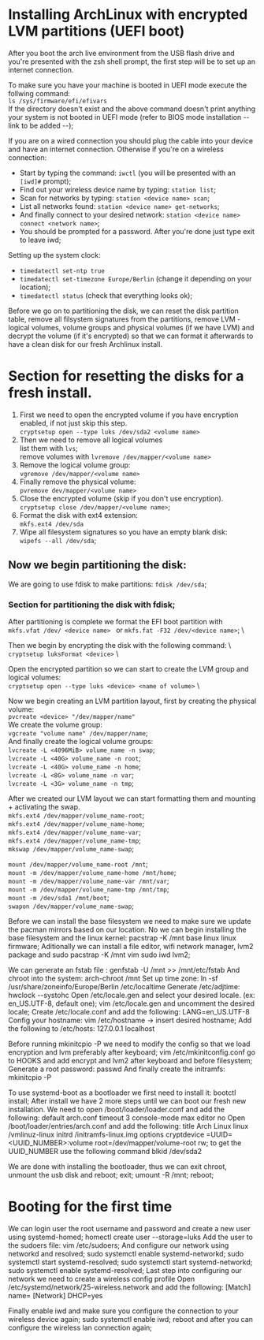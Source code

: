 
# Installing ArchLinux with encrypted LVM partitions (UEFI boot)

After you boot the arch live environment from the USB flash drive and you're 
presented with the zsh shell prompt, the first step will be to set up an internet connection.

To make sure you have your machine is booted in UEFI mode execute the follwing command:\
```ls /sys/firmware/efi/efivars``` \
If the directory doesn't exist and the above command doesn't print anything your system is not booted in UEFI mode (refer to BIOS mode installation -- link to be added --);			

If you are on a wired connection you should plug the cable into your device and have an internet 
connection.
Otherwise if you're on a wireless connection: 
- Start by typing the command: ```iwctl``` (you will be presented with an ```[iwd]#``` prompt);
- Find out your wireless device name by typing: ```station list```;
- Scan for networks by typing: ```station <device name> scan```;
- List all networks found: ```station <device name> get-networks```;
- And finally connect to your desired network: ```station <device name> connect <network name>```;
- You should be prompted for a password. After you're done just type exit to leave iwd;

Setting up the system clock:
- ```timedatectl set-ntp true```
- ```timedatectl set-timezone Europe/Berlin```
(change it depending on your location);
- ```timedatectl status```
(check that everything looks ok);

Before we go on to partitioning the disk, we can reset the disk partition table, remove 
all filsystem signatures from the partitions, remove LVM - logical volumes, volume groups 
and physical volumes (if we have LVM) and decrypt the volume (if it's encrypted) 
so that we can format it afterwards to have a clean disk for our fresh Archlinux install.
# Section for resetting the disks for a fresh install.
1. First we need to open the encrypted volume if you have encryption enabled, if not just skip this step. \
	```cryptsetup open --type luks /dev/sda2 <volume name>```
2. Then we need to remove all logical volumes \
	list them with ```lvs```; \
	remove volumes with ```lvremove /dev/mapper/<volume name>```
3. Remove the logical volume group: \
	```vgremove /dev/mapper/<volume name>```
4. Finally remove the physical volume: \
	```pvremove dev/mapper/<volume name>```
5. Close the encrypted volume (skip if you don't use encryption). \
	```cryptsetup close /dev/mapper/<volume name>```;
6. Format the disk with ext4 extension: \
	```mkfs.ext4 /dev/sda```
7. Wipe all filesystem signatures so you have an empty blank disk: \
	```wipefs --all /dev/sda```;

## Now we begin partitioning the disk: 
We are going to use fdisk to make partitions: ```fdisk /dev/sda```;
### Section for partitioning the disk with fdisk;

After partitioning is complete we format the EFI boot partition with \
```mkfs.vfat /dev/ <device name> ``` or ```mkfs.fat -F32 /dev/<device name>```; \

Then we begin by encrypting the disk with the following command: \ 
```cryptsetup luksFormat <device>``` \

Open the encrypted partition so we can start to create the LVM group and logical volumes: \
```cryptsetup open --type luks <device> <name of volume>``` \

Now we begin creating an LVM partition layout, first by creating the physical volume: \
```pvcreate <device> "/dev/mapper/name"``` \
We create the volume group: \
```vgcreate "volume name" /dev/mapper/name```; \
And finally create the logical volume groups: \
```lvcreate -L <4096MiB> volume_name -n swap```; \
```lvcreate -L <40G> volume_name -n root```; \
```lvcreate -L <40G> volume_name -n home```; \
```lvcreate -L <8G> volume_name -n var```; \
```lvcreate -L <3G> volume_name -n tmp```; 

After we created our LVM layout we can start formatting them and mounting + activating the swap. \
```mkfs.ext4 /dev/mapper/volume_name-root```; \
```mkfs.ext4 /dev/mapper/volume_name-home```; \
```mkfs.ext4 /dev/mapper/volume_name-var```;  \
```mkfs.ext4 /dev/mapper/volume_name-tmp```; \
```mkswap /dev/mapper/volume_name-swap```; 

```mount /dev/mapper/volume_name-root /mnt```; \
```mount -m /dev/mapper/volume_name-home /mnt/home```; \
```mount -m /dev/mapper/volume_name-var /mnt/var```; \
```mount -m /dev/mapper/volume_name-tmp /mnt/tmp```; \
```mount -m /dev/sda1 /mnt/boot```; \
```swapon /dev/mapper/volume_name-swap```; 

Before we can install the base filesystem we need to make sure we update the pacman mirrors based on our location.
No we can begin installing the base filesystem and the linux kernel:
	pacstrap -K /mnt base linux linux firmware;
Aditionally we can install a file editor, wifi network manager, lvm2 package and sudo
	pacstrap -K /mnt vim sudo iwd lvm2;

We can generate an fstab file :
	genfstab -U /mnt >> /mnt/etc/fstab
And chroot into the system:
	arch-chroot /mnt
Set up time zone:
	ln -sf /usr/share/zoneinfo/Europe/Berlin /etc/localtime
Generate /etc/adjtime:
	hwclock --systohc
Open /etc/locale.gen and select your desired locale. (ex: en_US.UTF-8, default one);
	vim /etc/locale.gen and uncomment the desired locale;
Create /etc/locale.conf and add the following:
	LANG=en_US.UTF-8
Config your hostname:
	vim /etc/hostname -> insert desired hostname;
Add the following to /etc/hosts:
	127.0.0.1	localhost

Before running mkinitcpio -P we need to modify the config so that we load encryption and lvm preferably after keyboard;
	vim /etc/mkinitconfig.conf 
	go to HOOKS and add encrypt and lvm2 after keyboard and before filesystem;
Generate a root password:
	passwd
And finally create the initramfs:
	mkinitcpio -P

To use systemd-boot as a bootloader we first need to install it:
	bootctl install;
After install we have 2 more steps until we can boot our fresh new installation.
We need to open /boot/loader/loader.conf and add the following:
	default arch.conf
	timeout 3
	console-mode max
	editor no
Open /boot/loader/entries/arch.conf and add the following:
	title Arch Linux
	linux /vmlinuz-linux
	initrd /initramfs-linux.img
	options cryptdevice =UUID=<UUID_NUMBER>:volume root=/dev/mapper/volume-root rw;
to get the UUID_NUMBER use the following command 
	blkid /dev/sda2		

We are done with installing the bootloader, thus we can exit chroot, unmount the usb disk and reboot;
	exit;
	umount -R /mnt;
	reboot;

# Booting for the first time
We can login user the root username and password and create a new user using systemd-homed;
	homectl create user --storage=luks
Add the user to the sudoers file:
	vim /etc/sudoers;
And configure our network using networkd and resolved;
	sudo systemctl enable systemd-networkd;
	sudo systemctl start systemd-resolved;
	sudo systemctl start systemd-networkd;
	sudo systemctl enable systemd-resolved;
Last step into configuring our network we need to create a wireless config profile
Open /etc/systemd/network/25-wireless.network and add the following:
	[Match]
	name=<name of your wlan device>
	[Network]
	DHCP=yes

Finally enable iwd and make sure you configure the connection to your wireless device again;
	sudo systemctl enable iwd;
	reboot and after you can configure the wireless lan connection again;
